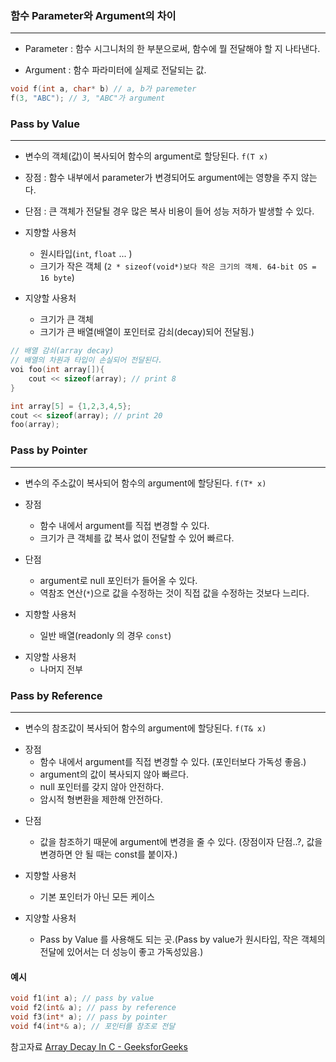 
### 함수 Parameter와 Argument의 차이
---

* Parameter : 함수 시그니처의 한 부분으로써, 함수에 뭘 전달해야 할 지 나타낸다.

* Argument : 함수 파라미터에 실제로 전달되는 값.

```cpp
void f(int a, char* b) // a, b가 paremeter
f(3, "ABC"); // 3, "ABC"가 argument
```


### Pass by Value
---
- 변수의 객체(값)이 복사되어 함수의 argument로 할당된다.  `f(T x)`

- 장점 : 함수 내부에서 parameter가 변경되어도 argument에는 영향을 주지 않는다.
- 단점 : 큰 객체가 전달될 경우 많은 복사 비용이 들어 성능 저하가 발생할 수 있다.

- 지향할 사용처
	- 원시타입(`int`, `float` ... )
	- 크기가 작은 객체 (`2 * sizeof(void*)보다 작은 크기의 객체. 64-bit OS = 16 byte`)

- 지양할 사용처
	- 크기가 큰 객체
	- 크기가 큰 배열(배열이 포인터로 감쇠(decay)되어 전달됨.)
```cpp 
// 배열 감쇠(array decay)
// 배열의 차원과 타입이 손실되어 전달된다.
voi foo(int array[]){
	cout << sizeof(array); // print 8
}

int array[5] = {1,2,3,4,5};
cout << sizeof(array); // print 20
foo(array);
```

### Pass by Pointer
---
* 변수의 주소값이 복사되어 함수의 argument에 할당된다. `f(T* x)`

- 장점
	- 함수 내에서 argument를 직접 변경할 수 있다.
	- 크기가 큰 객체를 값 복사 없이 전달할 수 있어 빠르다.
- 단점
	- argument로 null 포인터가 들어올 수 있다.
	- 역참조 연산(`*`)으로 값을 수정하는 것이 직접 값을 수정하는 것보다 느리다.

- 지향할 사용처
	- 일반 배열(readonly 의 경우 `const`)

* 지양할 사용처
	* 나머지 전부

### Pass by Reference
---
* 변수의 참조값이 복사되어 함수의 argument에 할당된다. `f(T& x)`

- 장점
	- 함수 내에서 argument를 직접 변경할 수 있다. (포인터보다 가독성 좋음.)
	- argument의 값이 복사되지 않아 빠르다.
	- null 포인터를 갖지 않아 안전하다.
	- 암시적 형변환을 제한해 안전하다.

* 단점
	* 값을 참조하기 때문에 argument에 변경을 줄 수 있다. (장점이자 단점..?, 값을 변경하면 안 될 때는 const를 붙이자.)

* 지향할 사용처
	* 기본 포인터가 아닌 모든 케이스

* 지양할 사용처
	* Pass by Value 를 사용해도 되는 곳.(Pass by value가 원시타입, 작은 객체의 전달에 있어서는 더 성능이 좋고 가독성있음.)


#### 예시

```cpp
void f1(int a); // pass by value
void f2(int& a); // pass by reference
void f3(int* a); // pass by pointer
void f4(int*& a); // 포인터를 참조로 전달
```

참고자료
[Array Decay In C - GeeksforGeeks](https://www.geeksforgeeks.org/array-decay-in-c/)
